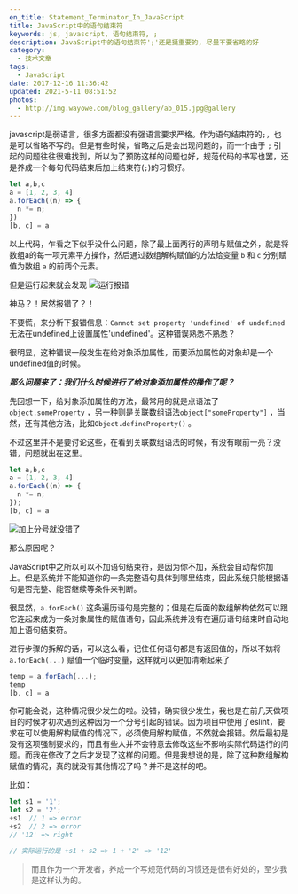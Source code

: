 ```yaml
---
en_title: Statement_Terminator_In_JavaScript
title: JavaScript中的语句结束符
keywords: js, javascript, 语句结束符, ;
description: JavaScript中的语句结束符';'还是挺重要的, 尽量不要省略的好
category:
  - 技术文章
tags:
  - JavaScript
date: 2017-12-16 11:36:42
updated: 2021-5-11 08:51:52
photos:
  - http://img.wayowe.com/blog_gallery/ab_015.jpg@gallery
---
```


javascript是弱语言，很多方面都没有强语言要求严格。作为语句结束符的`;`，也是可以省略不写的。但是有些时候，省略之后是会出现问题的，而一个由于 `;` 引起的问题往往很难找到，所以为了预防这样的问题也好，规范代码的书写也罢，还是养成一个每句代码结束后加上结束符(`;`)的习惯好。

<!-- more -->

```js
let a,b,c
a = [1, 2, 3, 4]
a.forEach((n) => {
  n *= n;
})
[b, c] = a
```

以上代码，乍看之下似乎没什么问题，除了最上面两行的声明与赋值之外，就是将数组a的每一项元素平方操作，然后通过数组解构赋值的方法给变量 `b` 和 `c` 分别赋值为数组 `a` 的前两个元素。

但是运行起来就会发现
![运行报错](https://miao.su/images/2019/01/07/error875ae.png)

神马？！居然报错了？！

不要慌，来分析下报错信息：`Cannot set property 'undefined' of undefined` 无法在undefined上设置属性'undefined'。这种错误熟悉不熟悉？

很明显，这种错误一般发生在给对象添加属性，而要添加属性的对象却是一个undefined值的时候。

***那么问题来了：我们什么时候进行了给对象添加属性的操作了呢？***

先回想一下，给对象添加属性的方法，最常用的就是点语法了`object.someProperty` ，另一种则是关联数组语法`object["someProperty"]` ，当然，还有其他方法，比如`Object.defineProperty()` 。

不过这里并不是要讨论这些，在看到关联数组语法的时候，有没有眼前一亮？没错，问题就出在这里。

```js
let a,b,c
a = [1, 2, 3, 4]
a.forEach((n) => {
  n *= n;
});
[b, c] = a
```

![加上分号就没错了](https://miao.su/images/2019/01/07/ok11918.png)

那么原因呢？

JavaScript中之所以可以不加语句结束符，是因为你不加，系统会自动帮你加上。但是系统并不能知道你的一条完整语句具体到哪里结束，因此系统只能根据语句是否完整、能否继续等条件来判断。

很显然，`a.forEach()` 这条遍历语句是完整的；但是在后面的数组解构依然可以跟它连起来成为一条对象属性的赋值语句，因此系统并没有在遍历语句结束时自动地加上语句结束符。

进行步骤的拆解的话，可以这么看，记住任何语句都是有返回值的，所以不妨将`a.forEach(...)` 赋值一个临时变量，这样就可以更加清晰起来了

```js
temp = a.forEach(...);
temp
[b, c] = a
```

你可能会说，这种情况很少发生的啦。没错，确实很少发生，我也是在前几天做项目的时候才初次遇到这种因为一个分号引起的错误。因为项目中使用了eslint，要求在可以使用解构赋值的情况下，必须使用解构赋值，不然就会报错。然后最初是没有这项强制要求的，而且有些人并不会特意去修改这些不影响实际代码运行的问题。而我在修改了之后才发现了这样的问题。但是我想说的是，除了这种数组解构赋值的情况，真的就没有其他情况了吗？并不是这样的吧。

比如：

``` js
let s1 = '1';
let s2 = '2';
+s1  // 1 => error
+s2  // 2 => error
// '12' => right

// 实际运行的是 +s1 + s2 => 1 + '2' => '12'
```

> 而且作为一个开发者，养成一个写规范代码的习惯还是很有好处的，至少我是这样认为的。
